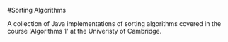 #Sorting Algorithms

A collection of Java implementations of sorting algorithms covered in the course 'Algorithms 1' at the Univeristy of Cambridge.
